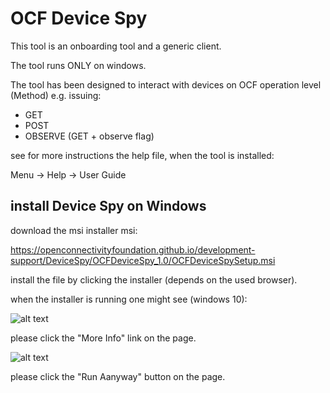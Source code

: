 # OCF Device Spy

This tool is an onboarding tool and a generic client.

The tool runs ONLY on windows.

The tool has been designed to interact with devices on OCF operation level (Method) e.g. issuing:
- GET
- POST
- OBSERVE (GET + observe flag)


see for more instructions the help file, when the tool is installed:

Menu -&gt; Help -&gt; User Guide

## install Device Spy on Windows

download the msi installer msi:

https://openconnectivityfoundation.github.io/development-support/DeviceSpy/OCFDeviceSpy_1.0/OCFDeviceSpySetup.msi


install the file by clicking the installer (depends on the used browser).

when the installer is running one might see (windows 10):

![alt text](https://openconnectivityfoundation.github.io/development-support/DeviceSpy/dont-run.png "More Info")

please click the "More Info" link on the page.


![alt text](https://openconnectivityfoundation.github.io/development-support/DeviceSpy/dont-run.png "Run anyway")


please click the "Run Aanyway" button on the page.
